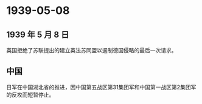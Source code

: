 # 1939-05-08

## 1939 年 5 月 8 日

英国拒绝了苏联提出的建立英法苏同盟以遏制德国侵略的最后一次请求。

## 中国

日军在中国湖北省的推进，因中国第五战区第31集团军和中国第一战区第2集团军的反攻而短暂停止。

